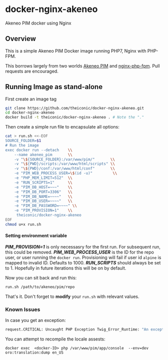 # docker-nginx-akeneo
Akeneo PIM docker using Nginx

## Overview
This is a simple Akeneo PIM Docker image running PHP7, Nginx with PHP-FPM.

This borrows largely from two worlds [Akeneo PIM](https://docs.akeneo.com/1.6/developer_guide/installation/system_requirements/system_install_ubuntu_1604.html) and [nginx-php-fpm](https://github.com/ngineered/nginx-php-fpm). Pull requests are encouraged.


## Running Image as stand-alone
First create an image tag
```BASH
git clone https://github.com/theiconic/docker-nginx-akeneo.git
cd docker-nginx-akeneo
docker build -t theiconic/docker-nginx-akeneo . # Note the "."

```

Then create a simple run file to encapsulate all options:
```BASH
cat > run.sh <<-EOF
SOURCE_FOLDER=$1
# Run the image
exec docker run --detach    \\
    --name akeneo_pim       \\
    -v "\${SOURCE_FOLDER}:/var/www/pim/"       \\
    -v "\${PWD}/scripts:/var/www/html/scripts" \\
    -v "\${PWD}/conf:/var/www/html/conf"       \\
    -e "PIM_WEB_PROCESS_USER=\$(id -u)"         \\
    -e "PHP_MEM_LIMIT=512"	\\
    -e "RUN_SCRIPTS=1" 		\\
    -e "PIM_DB_HOST=~~~" 	\\
    -e "PIM_DB_PORT=3306" 	\\
    -e "PIM_DB_NAME=~~~~" 	\\
    -e "PIM_DB_USER=~~~~" 	\\
    -e "PIM_DB_PASSWORD=~~~~" \\
    -e "PIM_PROVISION=1" 	\\
     theiconic/docker-nginx-akeneo
EOF
chmod u+x run.sh
```


#### Setting environment variable
***PIM_PROVISION=1*** is only necessasry for the first run. For subsequent run, this could be removed.
***PIM_WEB_PROCESS_USER*** is the ID for the repo user, or user running the `docker run`. Provisioning will fail if user id `alpine` is mapped to invalid ID. Defaults to 1000.
***RUN_SCRIPTS*** should always be set to 1. Hopefully in future iterations this will be on by default.



 Now you can sit back and run this:
 ```BASH
 run.sh /path/to/akeneo/pim/repo
 ```
That's it. Don't forget to **modify** your `run.sh` with relevant values.


### Known Issues
In case you get an exception:
```BASH
request.CRITICAL: Uncaught PHP Exception Twig_Error_Runtime: "An exception has been thrown during the rendering of a template ("Error during translations file generation for locale "en_US"")." at /var/www/pim/src/Oro/Bundle/TranslationBundle/Resources/views/requirejs.config.js.twig line 4 {"exception":"[object] (Twig_Error_Runtime(code: 0): An exception has been thrown during the rendering of a template (\"Error during translations file generation for locale \"en_US\"\"). at /var/www/pim/src/Oro/Bundle/TranslationBundle/Resources/views/requirejs.config.js.twig:4, RuntimeException(code: 0): Error during translations file generation for locale \"en_US\" at /var/www/pim/src/Pim/Bundle/EnrichBundle/Twig/TranslationsExtension.php:70)"} []
```

You can attempt to recompile the locale assests:
```
docker exec  <docker-ID> php /var/www/pim/app/console  --env=dev oro:translation:dump en_US
```
